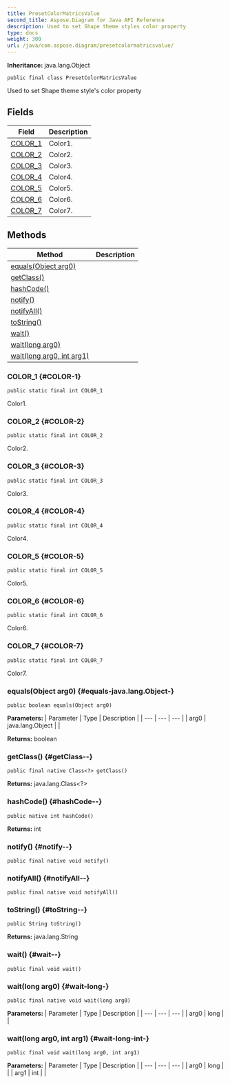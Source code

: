 ```yaml
---
title: PresetColorMatricsValue
second_title: Aspose.Diagram for Java API Reference
description: Used to set Shape theme styles color property
type: docs
weight: 300
url: /java/com.aspose.diagram/presetcolormatricsvalue/
---
```


**Inheritance:**
java.lang.Object
```
public final class PresetColorMatricsValue
```

Used to set Shape theme style's color property
## Fields

| Field | Description |
| --- | --- |
| [COLOR_1](#COLOR-1) | Color1. |
| [COLOR_2](#COLOR-2) | Color2. |
| [COLOR_3](#COLOR-3) | Color3. |
| [COLOR_4](#COLOR-4) | Color4. |
| [COLOR_5](#COLOR-5) | Color5. |
| [COLOR_6](#COLOR-6) | Color6. |
| [COLOR_7](#COLOR-7) | Color7. |
## Methods

| Method | Description |
| --- | --- |
| [equals(Object arg0)](#equals-java.lang.Object-) |  |
| [getClass()](#getClass--) |  |
| [hashCode()](#hashCode--) |  |
| [notify()](#notify--) |  |
| [notifyAll()](#notifyAll--) |  |
| [toString()](#toString--) |  |
| [wait()](#wait--) |  |
| [wait(long arg0)](#wait-long-) |  |
| [wait(long arg0, int arg1)](#wait-long-int-) |  |
### COLOR_1 {#COLOR-1}
```
public static final int COLOR_1
```


Color1.

### COLOR_2 {#COLOR-2}
```
public static final int COLOR_2
```


Color2.

### COLOR_3 {#COLOR-3}
```
public static final int COLOR_3
```


Color3.

### COLOR_4 {#COLOR-4}
```
public static final int COLOR_4
```


Color4.

### COLOR_5 {#COLOR-5}
```
public static final int COLOR_5
```


Color5.

### COLOR_6 {#COLOR-6}
```
public static final int COLOR_6
```


Color6.

### COLOR_7 {#COLOR-7}
```
public static final int COLOR_7
```


Color7.

### equals(Object arg0) {#equals-java.lang.Object-}
```
public boolean equals(Object arg0)
```




**Parameters:**
| Parameter | Type | Description |
| --- | --- | --- |
| arg0 | java.lang.Object |  |

**Returns:**
boolean
### getClass() {#getClass--}
```
public final native Class<?> getClass()
```




**Returns:**
java.lang.Class<?>
### hashCode() {#hashCode--}
```
public native int hashCode()
```




**Returns:**
int
### notify() {#notify--}
```
public final native void notify()
```




### notifyAll() {#notifyAll--}
```
public final native void notifyAll()
```




### toString() {#toString--}
```
public String toString()
```




**Returns:**
java.lang.String
### wait() {#wait--}
```
public final void wait()
```




### wait(long arg0) {#wait-long-}
```
public final native void wait(long arg0)
```




**Parameters:**
| Parameter | Type | Description |
| --- | --- | --- |
| arg0 | long |  |

### wait(long arg0, int arg1) {#wait-long-int-}
```
public final void wait(long arg0, int arg1)
```




**Parameters:**
| Parameter | Type | Description |
| --- | --- | --- |
| arg0 | long |  |
| arg1 | int |  |

